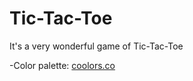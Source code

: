 # Tic-Tac-Toe

It's a very wonderful game of Tic-Tac-Toe

-Color palette: [coolors.co](https://coolors.co/palette/ff9f1c-ffbf69-ffffff-cbf3f0-2ec4b6)

